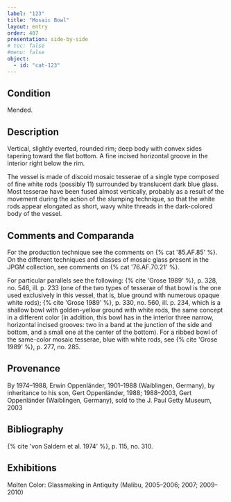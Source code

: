 ```yaml
---
label: "123"
title: "Mosaic Bowl"
layout: entry
order: 407
presentation: side-by-side
# toc: false
#menu: false 
object:
  - id: "cat-123"
---
```


## Condition

Mended.

## Description

Vertical, slightly everted, rounded rim; deep body with convex sides tapering toward the flat bottom. A fine incised horizontal groove in the interior right below the rim.

The vessel is made of discoid mosaic tesserae of a single type composed of fine white rods (possibly 11) surrounded by translucent dark blue glass. Most tesserae have been fused almost vertically, probably as a result of the movement during the action of the slumping technique, so that the white rods appear elongated as short, wavy white threads in the dark-colored body of the vessel.

## Comments and Comparanda

For the production technique see the comments on {% cat '85.AF.85' %}. On the different techniques and classes of mosaic glass present in the JPGM collection, see comments on {% cat '76.AF.70.21' %}.

For particular parallels see the following: {% cite 'Grose 1989' %}, p. 328, no. 546, ill. p. 233 (one of the two types of tesserae of that bowl is the one used exclusively in this vessel, that is, blue ground with numerous opaque white rods); {% cite 'Grose 1989' %}, p. 330, no. 560, ill. p. 234, which is a shallow bowl with golden-yellow ground with white rods, the same concept in a different color (in addition, this bowl has in the interior three narrow, horizontal incised grooves: two in a band at the junction of the side and bottom, and a small one at the center of the bottom). For a ribbed bowl of the same-color mosaic tesserae, blue with white rods, see {% cite 'Grose 1989' %}, p. 277, no. 285.

## Provenance

By 1974–1988, Erwin Oppenländer, 1901–1988 (Waiblingen, Germany), by inheritance to his son, Gert Oppenländer, 1988; 1988–2003, Gert Oppenländer (Waiblingen, Germany), sold to the J. Paul Getty Museum, 2003

## Bibliography

{% cite 'von Saldern et al. 1974' %}, p. 115, no. 310.

## Exhibitions

Molten Color: Glassmaking in Antiquity (Malibu, 2005–2006; 2007; 2009–2010)